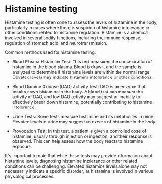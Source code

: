 # Histamine testing

Histamine testing is often done to assess the levels of histamine in the body, particularly in cases where there is suspicion of histamine intolerance or other conditions related to histamine regulation. Histamine is a chemical involved in several bodily functions, including the immune response, regulation of stomach acid, and neurotransmission.

Common methods used for histamine testing:

* Blood Plasma Histamine Test: This test measures the concentration of histamine in the blood plasma. Blood is drawn, and the sample is analyzed to determine if histamine levels are within the normal range. Elevated levels may indicate histamine intolerance or other conditions.

* Blood Diamine Oxidase (DAO) Activity Test: DAO is an enzyme that breaks down histamine in the body. A blood test can measure the activity of DAO, and low DAO activity may suggest an inability to effectively break down histamine, potentially contributing to histamine intolerance.

* Urine Tests: Some tests measure histamine and its metabolites in urine. Elevated levels in urine may suggest an excess of histamine in the body.

* Provocation Test: In this test, a patient is given a controlled dose of histamine, usually through injection or ingestion, and their response is observed. This can help assess how the body reacts to histamine exposure.

It's important to note that while these tests may provide information about histamine levels, diagnosing histamine intolerance or other related conditions can be challenging. Elevated histamine levels alone may not necessarily indicate a specific disorder, as histamine is involved in various physiological processes.
